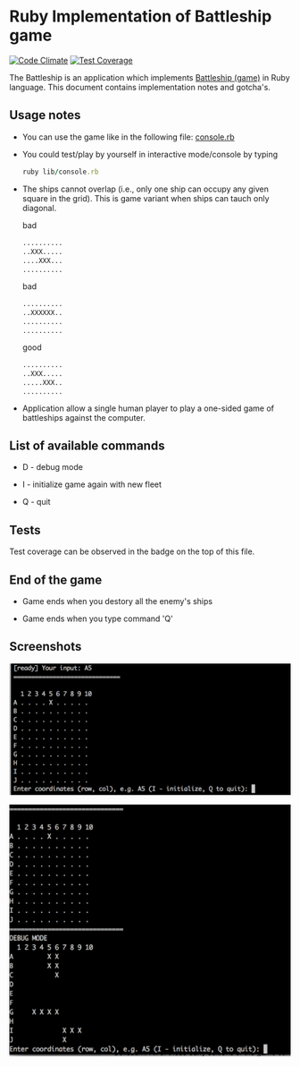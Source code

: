# Ruby Implementation of Battleship game

[![Code Climate](https://codeclimate.com/github/szymon33/battleship/badges/gpa.svg)](https://codeclimate.com/github/szymon33/battleship)
[![Test Coverage](https://codeclimate.com/github/szymon33/battleship/badges/coverage.svg)](https://codeclimate.com/github/szymon33/battleship/coverage)

The Battleship is an application which implements [Battleship (game)](https://en.wikipedia.org/wiki/Battleship_(game)) in Ruby language. This document contains implementation notes and gotcha's.

## Usage notes

* You can use the game like in the following file: [console.rb](lib/console.rb)

* You could test/play by yourself in interactive mode/console by typing

   ```ruby
   ruby lib/console.rb
   ```

* The ships cannot overlap (i.e., only one ship can occupy any given square in the grid). This is game variant when ships can tauch only diagonal.

  bad

      ..........
      ..XXX.....
      ....XXX...
      ..........

  bad

      ..........
      ..XXXXXX..
      ..........
      ..........

  good

      ..........
      ..XXX.....
      .....XXX..
      ..........

* Application allow a single human player to play a one-sided game of battleships against the computer.

## List of available commands

* D - debug mode

* I - initialize game again with new fleet

* Q - quit

## Tests

Test coverage can be observed in the badge on the top of this file.

## End of the game

* Game ends when you destory all the enemy's ships

* Game ends when you type command 'Q'

## Screenshots

![Screentshot](screenshot1.png)

![Screentshot](screenshot2.png)
